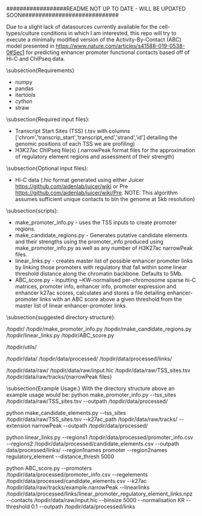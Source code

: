 ##################README NOT UP TO DATE - WILL BE UPDATED SOON#############################

Due to a slight lack of datasources currently available for the cell-types/culture conditions in which I am interested, this repo will try to execute a minimally modified version of the Activity-By-Contact (ABC) model presented in https://www.nature.com/articles/s41588-019-0538-0#Sec1 for predicting enhancer promoter functional contacts based off of Hi-C and ChIPseq data. 

\subsection{Requirements}

- numpy
- pandas
- itertools
- cython
- straw

\subsection{Required input files}:

- Transcript Start Sites (TSS) (.tsv with columns ['chrom','transcrip_start','transcript_end','strand','id'] detailing the genomic positions of each TSS we are profiling) 
- H3K27ac ChIPseq file(s) (.narrowPeak format files for the approximation of regulatory element regions and assessment of their strength)

\subsection{Optional input files}: 
- Hi-C data (.hic format generated using either Juicer https://github.com/aidenlab/juicer/wiki or Pre https://github.com/aidenlab/juicer/wiki/Pre. NOTE: This algorithm assumes sufficient unique contacts to bin the genome at 5kb resolution)

\subsection{scripts}:

- make_promoter_info.py - uses the TSS inputs to create promoter regions.
- make_candidate_regions.py - Generates putative candidate elements and their strengths using the promoter_info produced using make_promoter_info.py as well as any number of H3K27ac narrowPeak files.
- linear_links.py - creates master list of possible enhancer promoter links by linking those promoters with regulatory that fall within some linear threshold distance along the chromatin backbone. Defaults to 5Mb. 
- ABC_score.py - inputting ~KW-normalised per-chromosome sparse hi-C matrices, promoter info, enhancer info, promoter expression and enhancer k27ac scores, calculates and stores a file detailing enhancer-promoter links with an ABC score above a given threshold from the master list of linear enhancer-promoter links. 

\subsection{suggested directory structure}:

/topdir/
/topdir/make_promoter_info.py
/topdir/make_candidate_regions.py
/topdir/linear_links.py
/topdir/ABC_score.py


/topdir/utils/


/topdir/data/
/topdir/data/processed/
/topdir/data/processed/links/

/topdir/data/raw/
/topdir/data/raw/input.hic
/topdir/data/raw/TSS_sites.tsv
/topdir/data/raw/tracks/{narrowPeak files}

\subsection{Example Usage:}
With the directory structure above an example usage would be:
python make_promoter_info.py --tss_sites /topdir/data/raw/TSS_sites.tsv --outpath /topdir/data/processed/

python make_candidate_elements.py --tss_sites /topdir/data/raw/TSS_sites.tsv --k27ac_path /topdir/data/raw/tracks/ --extension narrowPeak --outpath /topdir/data/processed/

python linear_links.py --regions1 /topdir/data/processed/promoter_info.csv --regions2 /topdir/data/processed/candidate_elements.csv --outpath data/processed/links/ --region1names promoter --region2names regulatory_element --distance_thresh 5000

python ABC_score.py --promoters /topdir/data/processed/promoter_info.csv --regelements /topdir/data/processed/candidate_elements.csv --k27ac /topdir/data/raw/tracks/example.narrowPeak --linearlinks /topdir/data/processed/links/linear_promoter_regulatory_element_links.npz --contacts /topdir/data/raw/input.hic --binsize 5000 --normalisation KR --threshold 0.1 --outpath /topdir/data/processed/links 
